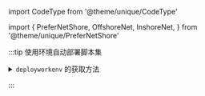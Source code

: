 import CodeType from '@theme/unique/CodeType'

import {
    PreferNetShore,
    OffshoreNet,
    InshoreNet,
} from '@theme/unique/PreferNetShore'

:::tip 使用环境自动部署脚本集

<details className='let-details-to-gray'>
<summary><code>deployworkenv</code> 的获取方法</summary>

 <PreferNetShore>

<br/>

<CodeType cmd> 使用 git 工具克隆：</CodeType>

 <OffshoreNet>

```shell
cd ~
git clone https://github.com/LittleboyHarry/deployworkenv

cd deployworkenv
```

</OffshoreNet>

 <InshoreNet>

```shell
cd ~
git clone https://gitcode.net/lbh/deployworkenv

cd deployworkenv
```

</InshoreNet>

</PreferNetShore>

</details>

:::
